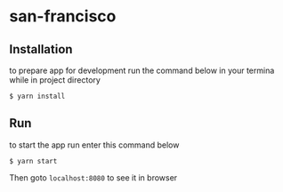 # san-francisco

## Installation
to prepare app for development run the command below in your termina while in project directory
```
$ yarn install
```

## Run
to start the app run enter this command below
```
$ yarn start
```
Then goto `localhost:8080` to see it in browser

